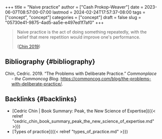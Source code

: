 +++
title = "Naive practice"
author = ["Cash Prokop-Weaver"]
date = 2023-06-07T08:57:00-07:00
lastmod = 2024-02-24T17:57:37-08:00
tags = ["concept", "concept"]
categories = ["concept"]
draft = false
slug = "05730e41-9875-4ad5-aa5e-e497ed1f7af0"
+++

> Naive practice is the act of doing something repeatedly, with the belief that mere repetition would improve one's performance.
>
> (<a href="#citeproc_bib_item_1">Chin 2019</a>)


## Bibliography {#bibliography}

<style>.csl-entry{text-indent: -1.5em; margin-left: 1.5em;}</style><div class="csl-bib-body">
  <div class="csl-entry"><a id="citeproc_bib_item_1"></a>Chin, Cedric. 2019. “The Problems with Deliberate Practice.” <i>Commonplace - the Commoncog Blog</i>. <a href="https://commoncog.com/blog/the-problems-with-deliberate-practice/">https://commoncog.com/blog/the-problems-with-deliberate-practice/</a>.</div>
</div>


## Backlinks {#backlinks}

-   [Cedric Chin | Book Summary: Peak, the New Science of Expertise]({{< relref "cedric_chin_book_summary_peak_the_new_science_of_expertise.md" >}})
-   [Types of practice]({{< relref "types_of_practice.md" >}})
